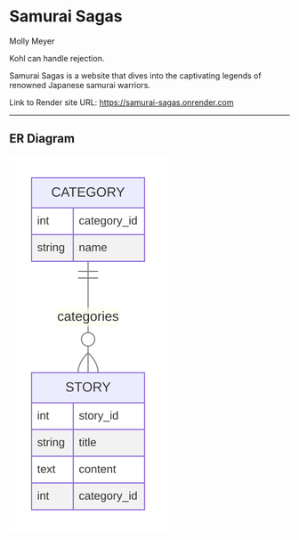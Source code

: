 # Samurai Sagas
Molly Meyer

Kohl can handle rejection.

Samurai Sagas is a website that dives into the captivating legends of renowned Japanese samurai warriors.

Link to Render site URL: https://samurai-sagas.onrender.com

---
## ER Diagram

![alt text](/docs/ER_Diagram.svg "ER Diagram")

